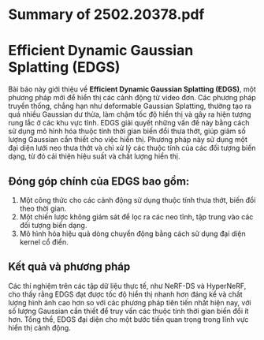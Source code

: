 # Summary of 2502.20378.pdf

# Efficient Dynamic Gaussian Splatting (EDGS)

Bài báo này giới thiệu về **Efficient Dynamic Gaussian Splatting (EDGS)**, một phương pháp mới để hiển thị các cảnh động từ video đơn. Các phương pháp truyền thống, chẳng hạn như deformable Gaussian Splatting, thường tạo ra quá nhiều Gaussian dư thừa, làm chậm tốc độ hiển thị và gây ra hiện tượng rung lắc ở các khu vực tĩnh. EDGS giải quyết những vấn đề này bằng cách sử dụng mô hình hóa thuộc tính thời gian biến đổi thưa thớt, giúp giảm số lượng Gaussian cần thiết cho việc hiển thị. Phương pháp này sử dụng một đại diện lưới neo thưa thớt và chỉ xử lý các thuộc tính của các đối tượng biến dạng, từ đó cải thiện hiệu suất và chất lượng hiển thị.

## Đóng góp chính của EDGS bao gồm:
1. Một công thức cho các cảnh động sử dụng thuộc tính thưa thớt, biến đổi theo thời gian.
2. Một chiến lược không giám sát để lọc ra các neo tĩnh, tập trung vào các đối tượng biến dạng.
3. Mô hình hóa hiệu quả dòng chuyển động bằng cách sử dụng đại diện kernel cổ điển.

## Kết quả và phương pháp
Các thí nghiệm trên các tập dữ liệu thực tế, như NeRF-DS và HyperNeRF, cho thấy rằng EDGS đạt được tốc độ hiển thị nhanh hơn đáng kể và chất lượng hình ảnh cao hơn so với các phương pháp tiên tiến nhất hiện nay, với số lượng Gaussian cần thiết để truy vấn các thuộc tính thời gian biến đổi ít hơn. Tổng thể, EDGS đại diện cho một bước tiến quan trọng trong lĩnh vực hiển thị cảnh động.
